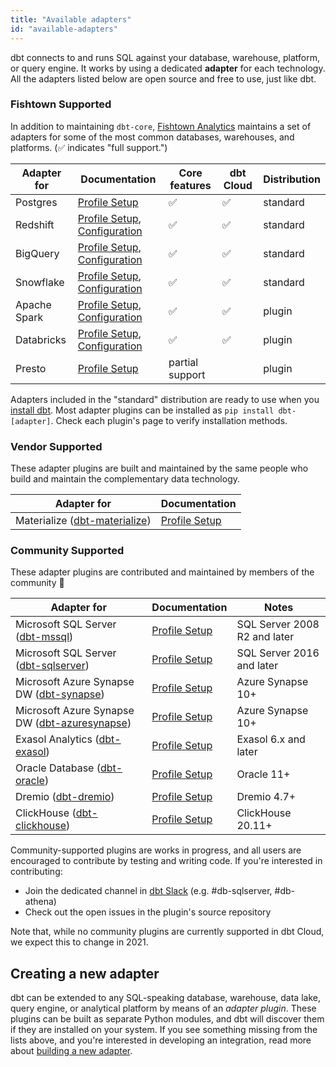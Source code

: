 ```yaml
---
title: "Available adapters"
id: "available-adapters"
---
```


dbt connects to and runs SQL against your database, warehouse, platform, or query engine. It works by using a dedicated **adapter** for each technology. All the adapters listed below are open source and free to use, just like dbt.

### Fishtown Supported

In addition to maintaining `dbt-core`, [Fishtown Analytics](https://github.com/fishtown-analytics) maintains a set of adapters for some of the most common databases, warehouses, and platforms. (✅ indicates "full support.")

| Adapter for  | Documentation | Core features | dbt Cloud | Distribution |
| ------------ | ------------- | ------- | ------ | ---- |
| Postgres     | [Profile Setup](postgres-profile) | ✅ | ✅  | standard |
| Redshift     | [Profile Setup](redshift-profile), [Configuration](redshift-configs) | ✅ | ✅  | standard |
| BigQuery     | [Profile Setup](bigquery-profile), [Configuration](bigquery-configs) | ✅  | ✅  | standard |
| Snowflake    | [Profile Setup](snowflake-profile), [Configuration](snowflake-configs) | ✅ | ✅  | standard |
| Apache Spark | [Profile Setup](spark-profile), [Configuration](spark-configs) | ✅ | ✅ | plugin |
| Databricks   | [Profile Setup](spark-profile#odbc), [Configuration](spark-configs#databricks-configurations) | ✅ | ✅ | plugin |
| Presto       | [Profile Setup](presto-profile) | partial support |  | plugin |

Adapters included in the "standard" distribution are ready to use when you [install dbt](dbt-cli/install/overview). Most adapter plugins can be installed as `pip install dbt-[adapter]`. Check each plugin's page to verify installation methods.

### Vendor Supported

These adapter plugins are built and maintained by the same people who build and maintain the complementary data technology.

| Adapter for  | Documentation |
| ------------ | ------------- |
| Materialize ([dbt-materialize](https://github.com/MaterializeInc/materialize/blob/main/misc/dbt-materialize))  | [Profile Setup](materialize-profile) |

### Community Supported

These adapter plugins are contributed and maintained by members of the community 🌱

| Adapter for | Documentation | Notes |
| ------- | ------------- | ----- |
| Microsoft SQL Server ([dbt-mssql](https://github.com/jacobm001/dbt-mssql)) | [Profile Setup](mssql-profile) | SQL Server 2008 R2 and later |
| Microsoft SQL Server ([dbt-sqlserver](https://github.com/dbt-msft/dbt-sqlserver)) | [Profile Setup](mssql-profile) | SQL Server 2016 and later 
| Microsoft Azure Synapse DW ([dbt-synapse](https://github.com/dbt-msft/dbt-synapse)) | [Profile Setup](../reference/warehouse-profiles/azuresynapse-profile.md) | Azure Synapse 10+ 
| Microsoft Azure Synapse DW ([dbt-azuresynapse](https://github.com/embold-health/dbt-azuresynapse)) | [Profile Setup](azuresynapse-profile) | Azure Synapse 10+ 
| Exasol Analytics ([dbt-exasol](https://github.com/tglunde/dbt-exasol)) | [Profile Setup](exasol-profile) | Exasol 6.x and later |
| Oracle Database ([dbt-oracle](https://github.com/techindicium/dbt-oracle)) | [Profile Setup](oracle-profile) | Oracle 11+ |
| Dremio ([dbt-dremio](https://github.com/fabrice-etanchaud/dbt-dremio)) | [Profile Setup](dremio-profile) | Dremio 4.7+ |
| ClickHouse ([dbt-clickhouse](https://github.com/silentsokolov/dbt-clickhouse)) | [Profile Setup](clickhouse-profile) | ClickHouse 20.11+ |

Community-supported plugins are works in progress, and all users are encouraged to contribute by testing and writing code. If you're interested in contributing:
- Join the dedicated channel in [dbt Slack](https://community.getdbt.com/) (e.g. #db-sqlserver, #db-athena)
- Check out the open issues in the plugin's source repository

Note that, while no community plugins are currently supported in dbt Cloud, we expect this to change in 2021.

## Creating a new adapter

dbt can be extended to any SQL-speaking database, warehouse, data lake, query engine, or analytical platform by means of an _adapter plugin_. These plugins can be built as separate Python modules, and dbt will discover them if they are installed on your system. If you see something missing from the lists above, and you're interested in developing an integration, read more about [building a new adapter](building-a-new-adapter).
